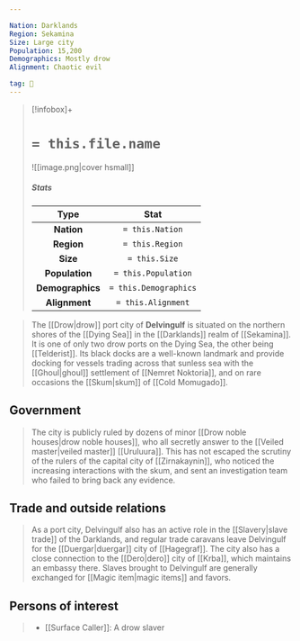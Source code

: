 ```yaml
---

Nation: Darklands
Region: Sekamina
Size: Large city
Population: 15,200
Demographics: Mostly drow
Alignment: Chaotic evil

tag: 🌃
---
```


> [!infobox]+
> #  `= this.file.name`
> ![[image.png|cover hsmall]]
> ##### Stats
> Type | Stat |
> :---:|:---:|
> **Nation** | `= this.Nation` |
> **Region** | `= this.Region` |
> **Size** | `= this.Size` |
> **Population** | `= this.Population` |
> **Demographics** | `= this.Demographics` |
> **Alignment** | `= this.Alignment` |



> The [[Drow|drow]] port city of **Delvingulf** is situated on the northern shores of the [[Dying Sea]] in the [[Darklands]] realm of [[Sekamina]]. It is one of only two drow ports on the Dying Sea, the other being [[Telderist]]. Its black docks are a well-known landmark and provide docking for vessels trading across that sunless sea with the [[Ghoul|ghoul]] settlement of [[Nemret Noktoria]], and on rare occasions the [[Skum|skum]] of [[Cold Momugado]].



## Government

> The city is publicly ruled by dozens of minor [[Drow noble houses|drow noble houses]], who all secretly answer to the [[Veiled master|veiled master]] [[Uruluura]]. This has not escaped the scrutiny of the rulers of the capital city of [[Zirnakaynin]], who noticed the increasing interactions with the skum, and sent an investigation team who failed to bring back any evidence.


## Trade and outside relations

> As a port city, Delvingulf also has an active role in the [[Slavery|slave trade]] of the Darklands, and regular trade caravans leave Delvingulf for the [[Duergar|duergar]] city of [[Hagegraf]]. The city also has a close connection to the [[Dero|dero]] city of [[Krba]], which maintains an embassy there. Slaves brought to Delvingulf are generally exchanged for [[Magic item|magic items]] and favors.


## Persons of interest

> - [[Surface Caller]]: A drow slaver







